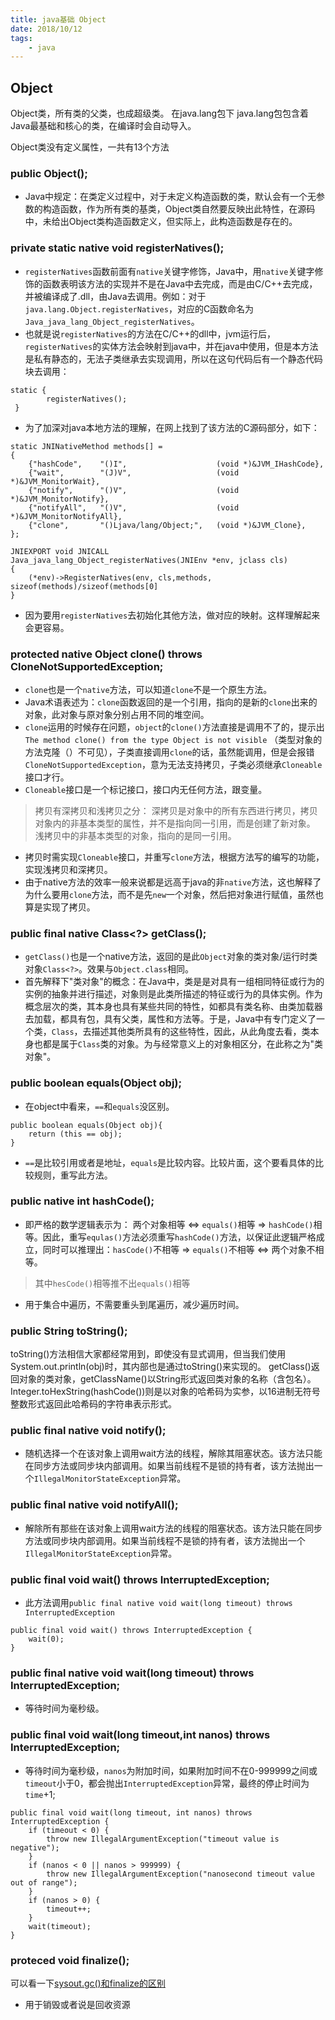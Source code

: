```yaml
---
title: java基础 Object
date: 2018/10/12
tags: 
    - java
---
```


## Object
Object类，所有类的父类，也成超级类。
在java.lang包下
java.lang包包含着Java最基础和核心的类，在编译时会自动导入。
<!-- more -->
Object类没有定义属性，一共有13个方法
### public Object();

* Java中规定：在类定义过程中，对于未定义构造函数的类，默认会有一个无参数的构造函数，作为所有类的基类，Object类自然要反映出此特性，在源码中，未给出Object类构造函数定义，但实际上，此构造函数是存在的。

### private static native void registerNatives();

* `registerNatives`函数前面有`native`关键字修饰，Java中，用`native`关键字修饰的函数表明该方法的实现并不是在Java中去完成，而是由C/C++去完成，并被编译成了.dll，由Java去调用。例如：对于`java.lang.Object.registerNatives`，对应的C函数命名为`Java_java_lang_Object_registerNatives`。
* 也就是说`registerNatives`的方法在C/C++的dll中，jvm运行后，`registerNatives`的实体方法会映射到java中，并在java中使用，但是本方法是私有静态的，无法子类继承去实现调用，所以在这句代码后有一个静态代码块去调用：

```
static {
        registerNatives();
 }
```

* 为了加深对java本地方法的理解，在网上找到了该方法的C源码部分，如下：

```
static JNINativeMethod methods[] = 
{
    {"hashCode",    "()I",                    (void *)&JVM_IHashCode},
    {"wait",        "(J)V",                   (void *)&JVM_MonitorWait},
    {"notify",      "()V",                    (void *)&JVM_MonitorNotify},
    {"notifyAll",   "()V",                    (void *)&JVM_MonitorNotifyAll},
    {"clone",       "()Ljava/lang/Object;",   (void *)&JVM_Clone},
};

JNIEXPORT void JNICALL
Java_java_lang_Object_registerNatives(JNIEnv *env, jclass cls)
{
    (*env)->RegisterNatives(env, cls,methods, sizeof(methods)/sizeof(methods[0]
}
```

* 因为要用`registerNatives`去初始化其他方法，做对应的映射。这样理解起来会更容易。

### protected native Object clone() throws CloneNotSupportedException;

* `clone`也是一个`native`方法，可以知道`clone`不是一个原生方法。
* Java术语表述为：`clone`函数返回的是一个引用，指向的是新的`clone`出来的对象，此对象与原对象分别占用不同的堆空间。
* `clone`运用的时候存在问题，`object`的`clone()`方法直接是调用不了的，提示出`The method clone() from the type Object is not visible`
（类型对象的方法克隆（）不可见），子类直接调用`clone`的话，虽然能调用，但是会报错`CloneNotSupportedException`，意为无法支持拷贝，子类必须继承`Cloneable`接口才行。
* `Cloneable`接口是一个标记接口，接口内无任何方法，跟变量。

> 拷贝有深拷贝和浅拷贝之分：
深拷贝是对象中的所有东西进行拷贝，拷贝对象内的非基本类型的属性，并不是指向同一引用，而是创建了新对象。
浅拷贝中的非基本类型的对象，指向的是同一引用。

* 拷贝时需实现`Cloneable`接口，并重写`clone`方法，根据方法写的编写的功能，实现浅拷贝和深拷贝。
* 由于native方法的效率一般来说都是远高于java的非`native`方法，这也解释了为什么要用`clone`方法，而不是先`new`一个对象，然后把对象进行赋值，虽然也算是实现了拷贝。

### public final native Class<?> getClass();

* `getClass()`也是一个native方法，返回的是此`Object`对象的类对象/运行时类对象`Class<?>`。效果与`Object.class`相同。
* 首先解释下"类对象"的概念：在Java中，类是是对具有一组相同特征或行为的实例的抽象并进行描述，对象则是此类所描述的特征或行为的具体实例。作为概念层次的类，其本身也具有某些共同的特性，如都具有类名称、由类加载器去加载，都具有包，具有父类，属性和方法等。于是，Java中有专门定义了一个类，`Class`，去描述其他类所具有的这些特性，因此，从此角度去看，类本身也都是属于`Class`类的对象。为与经常意义上的对象相区分，在此称之为"类对象"。

### public boolean equals(Object obj);

* 在object中看来，`==`和`equals`没区别。

```
public boolean equals(Object obj){
    return (this == obj);
}
```

* `==`是比较引用或者是地址，`equals`是比较内容。比较片面，这个要看具体的比较规则，重写此方法。

### public native int hashCode();

* 即严格的数学逻辑表示为： 两个对象相等 <=>  `equals()`相等  => `hashCode()`相等。因此，重写`equlas()`方法必须重写`hashCode()`方法，以保证此逻辑严格成立，同时可以推理出：`hasCode()`不相等 => `equals()`不相等 <=> 两个对象不相等。

> 其中`hesCode()`相等推不出`equals()`相等

* 用于集合中遍历，不需要重头到尾遍历，减少遍历时间。

### public String toString();
toString()方法相信大家都经常用到，即使没有显式调用，但当我们使用System.out.println(obj)时，其内部也是通过toString()来实现的。
getClass()返回对象的类对象，getClassName()以String形式返回类对象的名称（含包名）。Integer.toHexString(hashCode())则是以对象的哈希码为实参，以16进制无符号整数形式返回此哈希码的字符串表示形式。

### public final native void notify();

* 随机选择一个在该对象上调用wait方法的线程，解除其阻塞状态。该方法只能在同步方法或同步块内部调用。如果当前线程不是锁的持有者，该方法抛出一个`IllegalMonitorStateException`异常。

### public final native void notifyAll();

* 解除所有那些在该对象上调用wait方法的线程的阻塞状态。该方法只能在同步方法或同步块内部调用。如果当前线程不是锁的持有者，该方法抛出一个`IllegalMonitorStateException`异常。

### public final void wait() throws InterruptedException;

* 此方法调用`public final native void wait(long timeout) throws InterruptedException`

```
public final void wait() throws InterruptedException {
    wait(0);
}
```
### public final native void wait(long timeout) throws InterruptedException;

* 等待时间为毫秒级。

### public final void wait(long timeout,int nanos) throws InterruptedException;

* 等待时间为毫秒级，`nanos`为附加时间，如果附加时间不在0-999999之间或`timeout`小于0，都会抛出`InterruptedException`异常，最终的停止时间为`time`+1;

```
public final void wait(long timeout, int nanos) throws InterruptedException {
    if (timeout < 0) {
        throw new IllegalArgumentException("timeout value is negative");
    }
    if (nanos < 0 || nanos > 999999) {
        throw new IllegalArgumentException("nanosecond timeout value out of range");
    }
    if (nanos > 0) {
        timeout++;
    }
    wait(timeout);
}
```

### proteced void finalize();
可以看一下[sysout.gc()和finalize的区别](/2018/10/11/GcAndFinalize)

* 用于销毁或者说是回收资源



